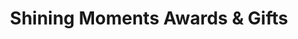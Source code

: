 ---
title: "Shining Moments Awards & Gifts"
url: /bedford/shining-moments-awards-and-gifts/
shop: trophy
---